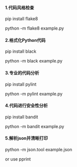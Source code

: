 
#### 1.代码风格检查
pip install flake8

python -m flake8 example.py

#### 2.格式化Python代码
pip install black

python -m black example.py

#### 3.专业的代码分析
pip install pylint

python -m pylint example.py

#### 4.代码进行安全性分析
pip install bandit

python -m bandit example.py


#### 5.解析json并清晰打印
python -m json.tool example.json

or use pprint
